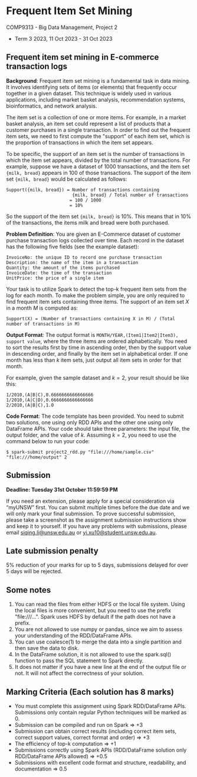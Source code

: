 # Frequent Item Set Mining

COMP9313 - Big Data Management, Project 2
- Term 3 2023, 11 Oct 2023 - 31 Oct 2023

## Frequent item set mining in E-commerce transaction logs
**Background**: Frequent item set mining is a fundamental task in data mining. It involves identifying sets of items (or elements) that frequently occur together in a given dataset. This technique is widely used in various applications, including market basket analysis, recommendation systems, bioinformatics, and network analysis.

The item set is a collection of one or more items. For example, in a market basket analysis, an item set could represent a list of products that a customer purchases in a single transaction. In order to find out the frequent item sets, we need to first compute the "support" of each item set, which is the proportion of transactions in which the item set appears. 

To be specific, the support of an item set is the number of transactions in which the item set appears, divided by the total number of transactions. For example, suppose we have a dataset of $1000$ transactions, and the item set `{milk, bread}` appears in $100$ of those transactions. The support of the item set `{milk, bread}` would be calculated as follows:

~~~
Support({milk, bread}) = Number of transactions containing
                         {milk, bread} / Total number of transactions
                        = 100 / 1000
                        = 10%
~~~

So the support of the item set `{milk, bread}` is $10\%$. This means that in $10\%$ of the transactions, the items milk and bread were both purchased.

**Problem Definition**: You are given an E-Commerce dataset of customer purchase transaction logs collected over time. Each record in the dataset has the following five fields (see the example dataset): 

~~~
InvoiceNo: the unique ID to record one purchase transaction
Description: the name of the item in a transaction
Quantity: the amount of the items purchased
InvoiceDate: the time of the transaction
UnitPrice: the price of a single item
~~~

Your task is to utilize Spark to detect the top-k frequent item sets from the log for each month. To make the problem simple, you are only required to find frequent item sets containing three items. The support of an item set $X$ in a month $M$ is computed as: 

~~~
Support(X) = (Number of transactions containing X in M) / (Total number of transactions in M)
~~~

**Output Format**: The output format is `MONTH/YEAR,(Item1|Item2|Item3), support value`, where the three items are ordered alphabetically. You need to sort the results first by time in ascending order, then by the support value in descending order, and finally by the item set in alphabetical order. If one month has less than $k$ item sets, just output all item sets in order for that month.

For example, given the sample dataset and $k = 2$, your result should be like this:

~~~
1/2010,(A|B|C),0.6666666666666666
1/2010,(A|C|D),0.6666666666666666
2/2010,(A|B|C),1.0
~~~

**Code Format**: The code template has been provided. You need to submit two solutions, one using only RDD APIs and the other one using only DataFrame APIs. Your code should take three parameters: the input file, the output folder, and the value of $k$. Assuming $k = 2$, you need to use the command below to run your code:

~~~console
$ spark-submit project2_rdd.py "file:///home/sample.csv" "file:///home/output" 2
~~~

## Submission

**Deadline: Tuesday 31st October 11:59:59 PM**

If you need an extension, please apply for a special consideration via “myUNSW” first. You can submit multiple times before the due date and we will only mark your final submission. To prove successful submission, please take a screenshot as the assignment submission instructions show and keep it to yourself. If you have any problems with submissions, please email siqing.li@unsw.edu.au or yi.xu10@student.unsw.edu.au. 

## Late submission penalty

$5\%$ reduction of your marks for up to $5$ days, submissions delayed for over $5$ days will be rejected.

## Some notes

1. You can read the files from either HDFS or the local file system. Using the local files is more convenient, but you need to use the prefix "file:///...". Spark uses HDFS by default if the path does not have a prefix.
2. You are not allowed to use numpy or pandas, since we aim to assess your understanding of the RDD/DataFrame APIs.
3. You can use coalesce(1) to merge the data into a single partition and then save the data to disk.
4. In the DataFrame solution, it is not allowed to use the spark.sql() function to pass the SQL statement to Spark directly.
5. It does not matter if you have a new line at the end of the output file or not. It will not affect the correctness of your solution.

## Marking Criteria (Each solution has 8 marks)

- You must complete this assignment using Spark RDD/DataFrame APIs. Submissions only contain regular Python techniques will be marked as 0.
- Submission can be compiled and run on Spark => +3
- Submission can obtain correct results (including correct item sets, correct support values, correct format and order) => +3
- The efficiency of top-k computation => +1
- Submissions correctly using Spark APIs (RDD/DataFrame solution only RDD/DataFrame APIs allowed) => +0.5
- Submissions with excellent code format and structure, readability, and documentation => 0.5